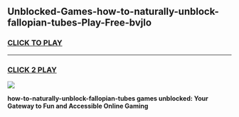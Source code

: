 
## Unblocked-Games-how-to-naturally-unblock-fallopian-tubes-Play-Free-bvjlo
<h3>
<a href="https://premium76.site?title=how-to-naturally-unblock-fallopian-tubes&ref=18A1">CLICK TO PLAY</a></h3>
<hr>

<h3>
<a href="https://premium76.site?title=how-to-naturally-unblock-fallopian-tubes&ref=18A1">CLICK 2 PLAY</a>
  
</h3>

<a href="https://premium76.site?title=how-to-naturally-unblock-fallopian-tubes&ref=18A1"><img src="https://clearcache.store/games.png"></a>


**how-to-naturally-unblock-fallopian-tubes games unblocked: Your Gateway to Fun and Accessible Online Gaming**
